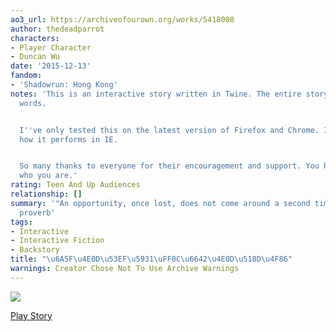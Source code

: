 ```yaml
---
ao3_url: https://archiveofourown.org/works/5418008
author: thedeadparrot
characters:
- Player Character
- Duncan Wu
date: '2015-12-13'
fandom:
- 'Shadowrun: Hong Kong'
notes: 'This is an interactive story written in Twine. The entire story is about 1000
  words.


  I''ve only tested this on the latest version of Firefox and Chrome. I''m not sure
  how it performs in IE.


  So many thanks to everyone for their encouragement and support. You hopefully know
  who you are.'
rating: Teen And Up Audiences
relationship: []
summary: '"An opportunity, once lost, does not come around a second time." \- Chinese
  proverb'
tags:
- Interactive
- Interactive Fiction
- Backstory
title: "\u6A5F\u4E0D\u53EF\u5931\uFF0C\u6642\u4E0D\u518D\u4F86"
warnings: Creator Chose Not To Use Archive Warnings
---
```


[![](http://thedeadparrot.github.io/fic-projects/srhk_backstory/images/cover.png)](http://thedeadparrot.github.io/fic-projects/srhk_backstory/sr_hk%20backstory.html)



[Play Story](http://thedeadparrot.github.io/fic-projects/srhk_backstory/sr_hk%20backstory.html)
